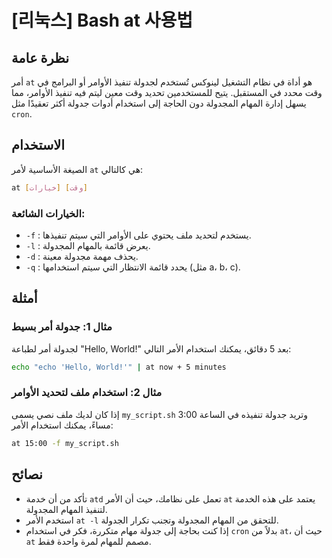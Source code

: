 # [리눅스] Bash at 사용법

## نظرة عامة
أمر `at` هو أداة في نظام التشغيل لينوكس تُستخدم لجدولة تنفيذ الأوامر أو البرامج في وقت محدد في المستقبل. يتيح للمستخدمين تحديد وقت معين ليتم فيه تنفيذ الأوامر، مما يسهل إدارة المهام المجدولة دون الحاجة إلى استخدام أدوات جدولة أكثر تعقيدًا مثل `cron`.

## الاستخدام
الصيغة الأساسية لأمر `at` هي كالتالي:

```bash
at [خيارات] [وقت]
```

### الخيارات الشائعة:
- `-f` : يستخدم لتحديد ملف يحتوي على الأوامر التي سيتم تنفيذها.
- `-l` : يعرض قائمة بالمهام المجدولة.
- `-d` : يحذف مهمة مجدولة معينة.
- `-q` : يحدد قائمة الانتظار التي سيتم استخدامها (مثل a، b، c).

## أمثلة
### مثال 1: جدولة أمر بسيط
لجدولة أمر لطباعة "Hello, World!" بعد 5 دقائق، يمكنك استخدام الأمر التالي:

```bash
echo "echo 'Hello, World!'" | at now + 5 minutes
```

### مثال 2: استخدام ملف لتحديد الأوامر
إذا كان لديك ملف نصي يسمى `my_script.sh` وتريد جدولة تنفيذه في الساعة 3:00 مساءً، يمكنك استخدام الأمر:

```bash
at 15:00 -f my_script.sh
```

## نصائح
- تأكد من أن خدمة `atd` تعمل على نظامك، حيث أن الأمر `at` يعتمد على هذه الخدمة لتنفيذ المهام المجدولة.
- استخدم الأمر `at -l` للتحقق من المهام المجدولة وتجنب تكرار الجدولة.
- إذا كنت بحاجة إلى جدولة مهام متكررة، فكر في استخدام `cron` بدلاً من `at`، حيث أن `at` مصمم للمهام لمرة واحدة فقط.